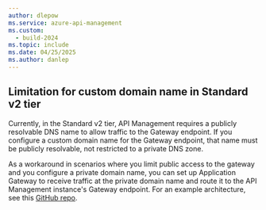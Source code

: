 ```yaml
---
author: dlepow
ms.service: azure-api-management
ms.custom:
  - build-2024
ms.topic: include
ms.date: 04/25/2025
ms.author: danlep
---
```


## Limitation for custom domain name in Standard v2 tier

Currently, in the Standard v2 tier, API Management requires a publicly resolvable DNS name to allow traffic to the Gateway endpoint. If you configure a custom domain name for the Gateway endpoint, that name must be publicly resolvable, not restricted to a private DNS zone. 

As a workaround in scenarios where you limit public access to the gateway and you configure a private domain name, you can set up Application Gateway to receive traffic at the private domain name and route it to the API Management instance's Gateway endpoint. For an example architecture, see this [GitHub repo](https://github.com/Azure/agw-pep-custom-names).